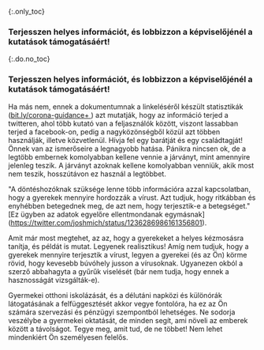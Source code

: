 {:.only_toc} 
 ### Terjesszen helyes információt, és lobbizzon a képviselőjénél a kutatások támogatásáért!

 {:.do.no_toc} 
 ### Terjesszen helyes információt, és lobbizzon a képviselőjénél a kutatások támogatásáért!
 
Ha más nem, ennek a dokumentumnak a linkeléséről készült statisztikák  ([bit.ly/corona-guidance+ ](https://bit.ly/corona-guidance+)) azt mutatják, hogy az információ terjed a twitteren, ahol több kutató van a feljasználók között, viszont lassabban terjed a facebook-on, pedig a nagyközönségből közül azt többen használják, illetve közvetlenül. Hívja fel egy barátját és egy családtagját! Önnek van az ismerőseire a legnagyobb hatása. Pánikra nincsen ok, de a legtöbb embernek komolyabban kellene vennie a járványt, mint amennyire jelenleg teszik. A járványt azoknak kellene komolyabban venniük, akik most nem teszik, hosszútávon ez használ a legtöbbet.

"A döntéshozóknak szüksége lenne több információra azzal kapcsolatban, hogy a gyerekek mennyire hordozzák a vírust. Azt tudjuk, hogy ritkábban és enyhébben betegednek meg, de azt nem, hogy terjesztik-e a betegséget." [Ez ügyben az adatok egyelőre ellentmondanak egymásnak] (https://twitter.com/joshmich/status/1236286986161356801).

 Amit már most megtehet, az az, hogy a gyerekeket a helyes kézmosásra tanítja, és példát is mutat. Legyenek realisztikus! Amíg nem tudjuk, hogy a gyerekek mennyire terjesztik a vírust, legyen a gyerekei (és az Ön) körme rövid, hogy kevesebb búvóhely jusson a vírusoknak. Ugyanezen okból a szerző abbahagyta a gyűrűk viselését (bár nem tudja, hogy ennek a hasznosságát vizsgálták-e). 
 
Gyermekei otthoni iskolázását, és a délutáni napközi és különórák látogatásának a felfüggesztését akkor vegye fontolóra, ha ez az Ön számára szervezási és pénzügyi szempontból lehetséges. Ne sodorja veszélybe a gyermekei oktatását, de minden segít, ami növeli az emberek között a távolságot. Tegye meg, amit tud, de ne többet! Nem lehet mindenkiért Ön személyesen felelős. 
